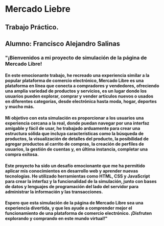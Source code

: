 # Mercado Liebre 
## Trabajo Práctico.
## Alumno: Francisco Alejandro Salinas
### "¡Bienvenidos a mi proyecto de simulación de la página de Mercado Libre!
#### En este emocionante trabajo, he recreado una experiencia similar a la popular plataforma de comercio electrónico, Mercado Libre es una plataforma en línea que conecta a compradores y vendedores, ofreciendo una amplia variedad de productos y servicios, es un lugar donde los usuarios pueden explorar, comprar y vender artículos nuevos o usados en diferentes categorías, desde electrónica hasta moda, hogar, deportes y mucho más.
#### Mi objetivo con esta simulación es proporcionar a los usuarios una experiencia cercana a la real, donde puedan navegar por una interfaz amigable y fácil de usar, he trabajado arduamente para crear una estructura sólida que incluya características como la búsqueda de productos, la visualización de detalles del producto, la posibilidad de agregar productos al carrito de compras,  la creación de perfiles de usuarios, la gestión de cuentas y, en última instancia, completar una compra exitosa.
#### Este proyecto ha sido un desafío emocionante que me ha permitido aplicar mis conocimientos en desarrollo web y aprender nuevas tecnologías. He utilizado herramientas como HTML, CSS y JavaScript para crear la interfaz y la funcionalidad de la simulación, junto con bases de datos y lenguajes de programación del lado del servidor para administrar la información y las transacciones.
#### Espero que esta simulación de la página de Mercado Libre sea una experiencia divertida, y que les ayude a comprender mejor el funcionamiento de una plataforma de comercio electrónico. ¡Disfruten explorando y comprando en este mundo virtual!"
